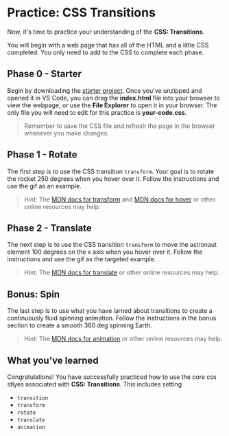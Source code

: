 # Practice: CSS Transitions

Now, it's time to practice your understanding of the
**CSS: Transitions**.

You will begin with a web page that has all of the HTML and a little CSS
completed. You only need to add to the CSS to complete each phase.

## Phase 0 - Starter

Begin by downloading the [starter project]. Once you've unzipped and opened it
in VS Code, you can drag the __index.html__ file into your browser to view the
webpage, or use the **File Explorer** to open it in your browser. The only file
you will need to edit for this practice is __your-code.css__.

> Remember to save the CSS file and refresh the page in the browser whenever you
> make changes.

## Phase 1 - Rotate

The first step is to use the CSS transition `transform`. Your goal is to rotate
the rocket 250 degrees when you hover over it. Follow the instructions and use
the gif as an example.

> Hint:
> The [MDN docs for transform] and [MDN docs for hover] or other online
resources may help.

## Phase 2 - Translate

The next step is to use the CSS transition `transform` to move the astronaut
element 100 degrees on the x axis when you hover over it. Follow the
instructions and use the gif as the targeted example.

> Hint:
> The [MDN docs for translate] or other online resources may help.

## Bonus: Spin

The last step is to use what you have larned about transitions to create
a continuously fluid spinning animation. Follow the instructions in the bonus
section to create a smooth 360 deg spinning Earth.

> Hint:
> The [MDN docs for animation] or other online resources may help.


## What you've learned

Congratulations! You have successfully practiced how to use the core css stlyes
associated with **CSS: Transitions**. This includes setting

* `transition`
* `transform`
* `rotate`
* `translate`
* `animation`


[starter project]: https://github.com/appacademy-starters/css-linking-practice
[MDN docs for transform]: https://developer.mozilla.org/en-US/docs/Web/CSS/transform
[MDN docs for hover]: https://developer.mozilla.org/en-US/docs/Web/CSS/:hover
[MDN docs for translate]: https://developer.mozilla.org/en-US/docs/Web/CSS/transform-function/translate
[MDN docs for animation]: https://developer.mozilla.org/en-US/docs/Web/CSS/animation